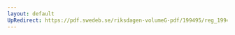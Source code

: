 ```yaml
---
layout: default
UpRedirect: https://pdf.swedeb.se/riksdagen-volumeG-pdf/199495/reg_199495/reg_199495_0367.pdf
---
```

